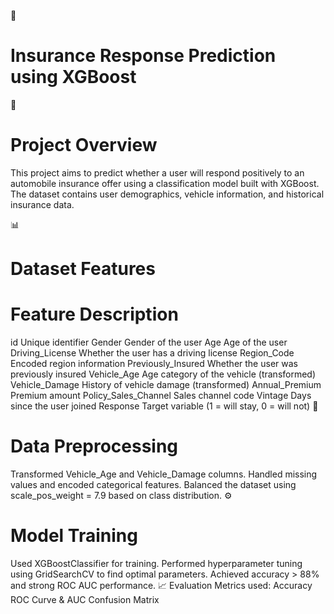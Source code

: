 
🧠
# Insurance Response Prediction using XGBoost
📌 
# Project Overview
This project aims to predict whether a user will respond positively to an automobile insurance offer using a classification model built with XGBoost. The dataset contains user demographics, vehicle information, and historical insurance data.

📊
# Dataset Features
# Feature	Description
id	Unique identifier
Gender	Gender of the user
Age	Age of the user
Driving_License	Whether the user has a driving license
Region_Code	Encoded region information
Previously_Insured	Whether the user was previously insured
Vehicle_Age	Age category of the vehicle (transformed)
Vehicle_Damage	History of vehicle damage (transformed)
Annual_Premium	Premium amount
Policy_Sales_Channel	Sales channel code
Vintage	Days since the user joined
Response	Target variable (1 = will stay, 0 = will not)
🧹 
# Data Preprocessing
Transformed Vehicle_Age and Vehicle_Damage columns.
Handled missing values and encoded categorical features.
Balanced the dataset using scale_pos_weight = 7.9 based on class distribution.
⚙️ 
# Model Training
Used XGBoostClassifier for training.
Performed hyperparameter tuning using GridSearchCV to find optimal parameters.
Achieved accuracy > 88% and strong ROC AUC performance.
📈 Evaluation
Metrics used:
Accuracy
ROC Curve & AUC
Confusion Matrix
